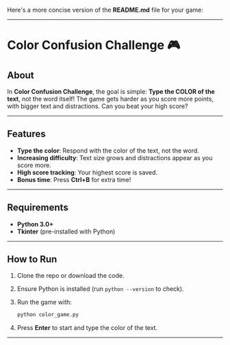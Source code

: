 Here's a more concise version of the **README.md** file for your game:

---

# Color Confusion Challenge 🎮

## About
In **Color Confusion Challenge**, the goal is simple: **Type the COLOR of the text**, not the word itself! The game gets harder as you score more points, with bigger text and distractions. Can you beat your high score?

---

## Features
- **Type the color**: Respond with the color of the text, not the word.
- **Increasing difficulty**: Text size grows and distractions appear as you score more.
- **High score tracking**: Your highest score is saved.
- **Bonus time**: Press **Ctrl+B** for extra time!

---

## Requirements
- **Python 3.0+**
- **Tkinter** (pre-installed with Python)

---

## How to Run
1. Clone the repo or download the code.
2. Ensure Python is installed (run `python --version` to check).
3. Run the game with:

   ```bash
   python color_game.py
   ```

4. Press **Enter** to start and type the color of the text.

---
